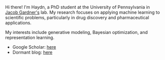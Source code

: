 Hi there! I'm Haydn, a PhD student at the University of Pennsylvania in [Jacob Gardner's](https://jacobrgardner.github.io) lab. My research focuses on applying machine learning to scientific problems, particularly in drug discovery and pharmaceutical applications.

My interests include generative modeling, Bayesian optimization, and representation learning.

- Google Scholar: [here](https://scholar.google.com/citations?user=Yhmmt5YAAAAJ)
- Dormant blog: [here](https://haydn.fgl.dev)
